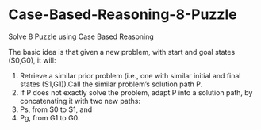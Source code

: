 Case-Based-Reasoning-8-Puzzle
=============================

Solve 8 Puzzle using Case Based Reasoning

The basic idea is that given a new problem, with start and goal
states (S0,G0), it will:
1. Retrieve a similar prior problem (i.e., one with similar initial and final states (S1,G1)).Call the similar problem’s solution path P.
2. If P does not exactly solve the problem, adapt P into a solution path, by concatenating it with two new paths:
3. Ps, from S0 to S1, and
4. Pg, from G1 to G0.
